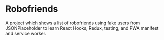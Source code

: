 # Robofriends

A project which shows a list of robofriends using fake users from JSONPlaceholder to learn React Hooks, Redux, testing, and PWA manifest and service worker.

